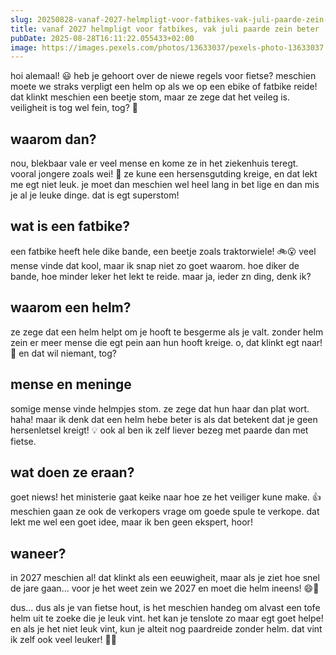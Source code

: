 ```yaml
---
slug: 20250828-vanaf-2027-helmpligt-voor-fatbikes-vak-juli-paarde-zein-beter
title: vanaf 2027 helmpligt voor fatbikes, vak juli paarde zein beter !!!!
pubDate: 2025-08-28T16:11:22.055433+02:00
image: https://images.pexels.com/photos/13633037/pexels-photo-13633037.jpeg
---
```

hoi alemaal! 😃 heb je gehoort over de niewe regels voor fietse? meschien moete we straks verpligt een helm op als we op een ebike of fatbike reide! dat klinkt meschien een beetje stom, maar ze zege dat het veileg is. veiligheit is tog wel fein, tog? 🛴

## waarom dan?
nou, blekbaar vale er veel mense en kome ze in het ziekenhuis teregt. vooral jongere zoals wei! 🏥 ze kune een hersensgutding kreige, en dat lekt me egt niet leuk. je moet dan meschien wel heel lang in bet lige en dan mis je al je leuke dinge. dat is egt superstom! 

## wat is een fatbike?
een fatbike heeft hele dike bande, een beetje zoals traktorwiele! 🚲😮 veel mense vinde dat kool, maar ik snap niet zo goet waarom. hoe diker de bande, hoe minder leker het lekt te reide. maar ja, ieder zn ding, denk ik? 

## waarom een helm?
ze zege dat een helm helpt om je hooft te besgerme als je valt. zonder helm zein er meer mense die egt pein aan hun hooft kreige. o, dat klinkt egt naar! 🙈 en dat wil niemant, tog?

## mense en meninge
somige mense vinde helmpjes stom. ze zege dat hun haar dan plat wort. haha! maar ik denk dat een helm hebe beter is als dat betekent dat je geen hersenletsel kreigt! 💡 ook al ben ik zelf liever bezeg met paarde dan met fietse.

## wat doen ze eraan?
goet niews! het ministerie gaat keike naar hoe ze het veiliger kune make. 👍 meschien gaan ze ook de verkopers vrage om goede spule te verkope. dat lekt me wel een goet idee, maar ik ben geen ekspert, hoor!

## waneer?
in 2027 meschien al! dat klinkt als een eeuwigheit, maar als je ziet hoe snel de jare gaan... voor je het weet zein we 2027 en moet die helm ineens! 😄🚴

dus...
dus als je van fietse hout, is het meschien handeg om alvast een tofe helm uit te zoeke die je leuk vint. het kan je tenslote zo maar egt goet helpe! en als je het niet leuk vint, kun je alteit nog paardreide zonder helm. dat vint ik zelf ook veel leuker! 🐴💕

